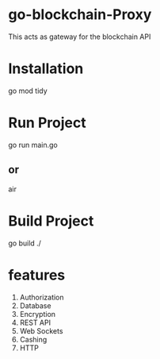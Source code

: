 # go-blockchain-Proxy
This acts as gateway for the blockchain API
# Installation
go mod tidy

# Run Project 
go run main.go
## or

air 

# Build Project 
go build ./

# features 
1. Authorization 
2. Database 
3. Encryption 
4. REST API 
5. Web Sockets
6. Cashing 
7. HTTP